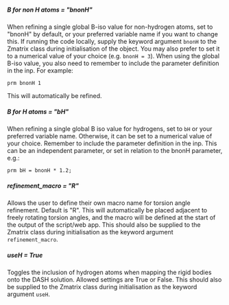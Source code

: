 ##### B for non H atoms = "bnonH"

When refining a single global B-iso value for non-hydrogen atoms, set to "bnonH" by default, or your preferred variable name if you want to change this. If running the code locally, supply the keyword argument `bnonH` to the Zmatrix class during initialisation of the object. You may also prefer to set it to a numerical value of your choice (e.g. `bnonH = 3`). When using the global B-iso value, you also need to remember to include the parameter definition in the inp. For example:

`prm bnonH 1`

This will automatically be refined.

##### B for H atoms = "bH"

When refining a single global B iso value for hydrogens, set to `bH` or your preferred variable name. Otherwise, it can be set to a numerical value of your choice. Remember to include the parameter definition in the inp. This can be an independent parameter, or set in relation to the bnonH parameter, e.g.:

`prm bH = bnonH * 1.2;`

##### refinement_macro = "R"

Allows the user to define their own macro name for torsion angle refinement. Default is "R". This will automatically be placed adjacent to freely rotating torsion angles, and the macro will be defined at the start of the output of the script/web app. This should also be supplied to the Zmatrix class during initialisation as the keyword argument `refinement_macro`.

##### useH = True

Toggles the inclusion of hydrogen atoms when mapping the rigid bodies onto the DASH solution. Allowed settings are True or False. This should also be supplied to the Zmatrix class during initialisation as the keyword argument `useH`.